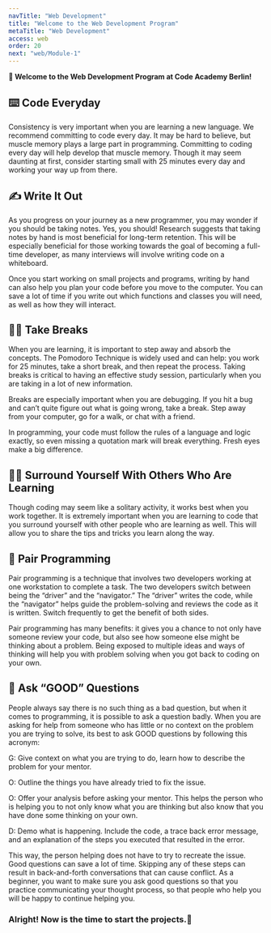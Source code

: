 ```yaml
---
navTitle: "Web Development"
title: "Welcome to the Web Development Program"
metaTitle: "Web Development"
access: web
order: 20
next: "web/Module-1"
---
```


**👋 Welcome to the Web Development Program at Code Academy Berlin!**

## ⌨️ Code Everyday

Consistency is very important when you are learning a new language. We recommend committing to code every day. It may be hard to believe, but muscle memory plays a large part in programming. Committing to coding every day will help develop that muscle memory. Though it may seem daunting at first, consider starting small with 25 minutes every day and working your way up from there.

## ✍️ Write It Out

As you progress on your journey as a new programmer, you may wonder if you should be taking notes. Yes, you should! Research suggests that taking notes by hand is most beneficial for long-term retention. This will be especially beneficial for those working towards the goal of becoming a full-time developer, as many interviews will involve writing code on a whiteboard.

Once you start working on small projects and programs, writing by hand can also help you plan your code before you move to the computer. You can save a lot of time if you write out which functions and classes you will need, as well as how they will interact.

## 🚶‍♀️ Take Breaks

When you are learning, it is important to step away and absorb the concepts. The Pomodoro Technique is widely used and can help: you work for 25 minutes, take a short break, and then repeat the process. Taking breaks is critical to having an effective study session, particularly when you are taking in a lot of new information.

Breaks are especially important when you are debugging. If you hit a bug and can’t quite figure out what is going wrong, take a break. Step away from your computer, go for a walk, or chat with a friend.

In programming, your code must follow the rules of a language and logic exactly, so even missing a quotation mark will break everything. Fresh eyes make a big difference.

## 👩‍🏫 Surround Yourself With Others Who Are Learning

Though coding may seem like a solitary activity, it works best when you work together. It is extremely important when you are learning to code that you surround yourself with other people who are learning as well. This will allow you to share the tips and tricks you learn along the way.

## 👯 Pair Programming

Pair programming is a technique that involves two developers working at one workstation to complete a task. The two developers switch between being the “driver” and the “navigator.” The “driver” writes the code, while the “navigator” helps guide the problem-solving and reviews the code as it is written. Switch frequently to get the benefit of both sides.

Pair programming has many benefits: it gives you a chance to not only have someone review your code, but also see how someone else might be thinking about a problem. Being exposed to multiple ideas and ways of thinking will help you with problem solving when you got back to coding on your own.

## 🤔 Ask “GOOD” Questions

People always say there is no such thing as a bad question, but when it comes to programming, it is possible to ask a question badly. When you are asking for help from someone who has little or no context on the problem you are trying to solve, its best to ask GOOD questions by following this acronym:

G: Give context on what you are trying to do, learn how to describe the problem for your mentor.

O: Outline the things you have already tried to fix the issue.

O: Offer your analysis before asking your mentor. This helps the person who is helping you to not only know what you are thinking but also know that you have done some thinking on your own.

D: Demo what is happening. Include the code, a trace back error message, and an explanation of the steps you executed that resulted in the error.

This way, the person helping does not have to try to recreate the issue.
Good questions can save a lot of time. Skipping any of these steps can result in back-and-forth conversations that can cause conflict. As a beginner, you want to make sure you ask good questions so that you practice communicating your thought process, so that people who help you will be happy to continue helping you.

### Alright! Now is the time to start the projects.💪
